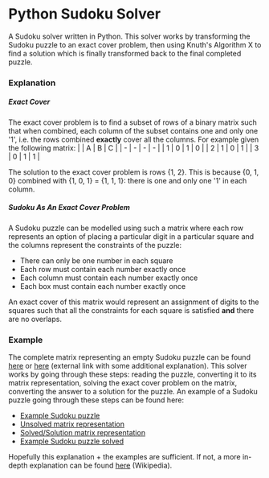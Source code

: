 # Python Sudoku Solver
A Sudoku solver written in Python. This solver works by transforming the Sudoku puzzle to an exact cover problem, then using Knuth's Algorithm X to find a solution which is finally transformed back to the final completed puzzle.

### Explanation
##### Exact Cover
The exact cover problem is to find a subset of rows of a binary matrix such that when combined, each column of the subset contains one and only one '1', i.e. the rows combined **exactly** cover all the columns. For example given the following matrix:
|   | A | B | C |
| - | - | - | - |
| 1 | 0 | 1 | 0 |
| 2 | 1 | 0 | 1 |
| 3 | 0 | 1 | 1 |

The solution to the exact cover problem is rows {1, 2}. This is because {0, 1, 0} combined with {1, 0, 1} = {1, 1, 1}: there is one and only one '1' in each column.

##### Sudoku As An Exact Cover Problem
A Sudoku puzzle can be modelled using such a matrix where each row represents an option of placing a particular digit in a particular square and the columns represent the constraints of the puzzle:
 - There can only be one number in each square
 - Each row must contain each number exactly once
 - Each column must contain each number exactly once
 - Each box must contain each number exactly once

An exact cover of this matrix would represent an assignment of digits to the squares such that all the constraints for each square is satisfied **and** there are no overlaps.

### Example
The complete matrix representing an empty Sudoku puzzle can be found [here][blank-puzzle-matrix] or [here][exact-cover-full-matrix] (external link with some additional explanation).
This solver works by going through these steps: reading the puzzle, converting it to its matrix representation, solving the exact cover problem on the matrix, converting the answer to a solution for the puzzle. An example of a Sudoku puzzle going through these steps can be found here:
 - [Example Sudoku puzzle][example-puzzle]
 - [Unsolved matrix representation][example-puzzle-matrix]
 - [Solved/Solution matrix representation][solved-puzzle-matrix]
 - [Example Sudoku puzzle solved][solved-puzzle]

Hopefully this explanation + the examples are sufficient. If not, a more in-depth explanation can be found [here][exact-cover-wiki] (Wikipedia).

[//]: # (These are reference links used in the body of this note and get stripped out when the markdown processor does its job. There is no need to format nicely because it shouldn't be seen. Thanks SO - http://stackoverflow.com/questions/4823468/store-comments-in-markdown-syntax)

[exact-cover-wiki]: <https://en.wikipedia.org/wiki/Sudoku_solving_algorithms#Exact_cover>
[exact-cover-full-matrix]: <https://www.stolaf.edu/people/hansonr/sudoku/exactcovermatrix.htm>
[blank-puzzle-matrix]: <https://github.com/yhoo0007/SudokuSolver/blob/master/examples/blank_puzzle_matrix.txt>
[example-puzzle]: <https://github.com/yhoo0007/SudokuSolver/blob/master/examples/example_puzzle.txt>
[example-puzzle-matrix]: <https://github.com/yhoo0007/SudokuSolver/blob/master/examples/example_puzzle_matrix.txt>
[solved-puzzle-matrix]: <https://github.com/yhoo0007/SudokuSolver/blob/master/examples/solved_puzzle_matrix.txt>
[solved-puzzle]: <https://github.com/yhoo0007/SudokuSolver/blob/master/examples/example_puzzle_solved.txt>
